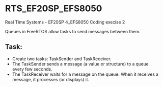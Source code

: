 # RTS_EF20SP_EFS8050
Real Time Systems - EF20SP 4_EFS8050
Coding execise 2

Queues in FreeRTOS allow tasks to send messages between them.

## Task:

- Create two tasks: TaskSender and TaskReceiver.
- The TaskSender sends a message (a value or structure) to a queue every few seconds.
- The TaskReceiver waits for a message on the queue. When it receives a message, it processes (or displays) it.